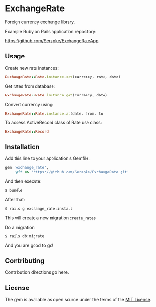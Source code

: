 # ExchangeRate

Foreign currency exchange library.

Example Ruby on Rails application repository:

https://github.com/Serapke/ExchangeRateApp

## Usage

Create new rate instances:
```ruby
ExchangeRate::Rate.instance.set(currency, rate, date)
```

Get rates from database:
```ruby
ExchangeRate::Rate.instance.get(currency, date)
```

Convert currency using:
```ruby
ExchangeRate::Rate.instance.at(date, from, to)
```

To access ActiveRecord class of Rate use class:
```ruby
ExchangeRate::Record
```

## Installation
Add this line to your application's Gemfile:

```ruby
gem 'exchange_rate',
    :git => 'https://github.com/Serapke/ExchangeRate.git' 
```

And then execute:
```bash
$ bundle
```

After that:
```bash
$ rails g exchange_rate:install
```

This will create a new migration `create_rates`

Do a migration:

```bash
$ rails db:migrate
```

And you are good to go!

## Contributing
Contribution directions go here.

## License
The gem is available as open source under the terms of the [MIT License](http://opensource.org/licenses/MIT).
